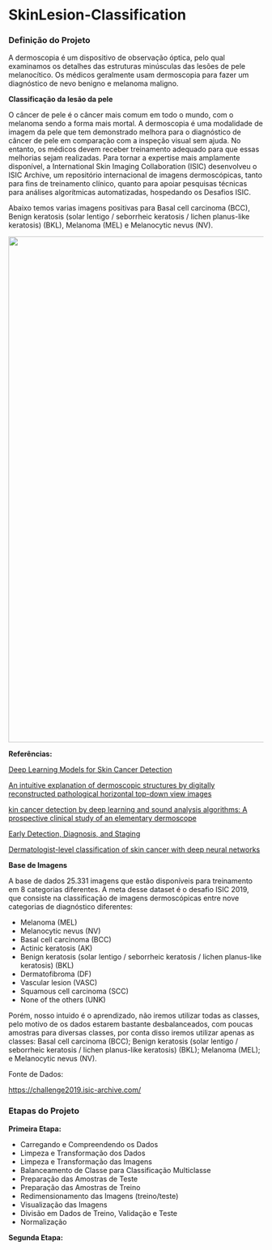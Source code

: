 # SkinLesion-Classification

### Definição do Projeto

A dermoscopia é um dispositivo de observação óptica, pelo qual examinamos os detalhes das estruturas minúsculas das lesões de pele melanocítico. Os médicos geralmente usam dermoscopia para fazer um diagnóstico de nevo benigno e melanoma maligno. 

**Classificação da lesão da pele**

O câncer de pele é o câncer mais comum em todo o mundo, com o melanoma sendo a forma mais mortal. A dermoscopia é uma modalidade de imagem da pele que tem demonstrado melhora para o diagnóstico de câncer de pele em comparação com a inspeção visual sem ajuda. No entanto, os médicos devem receber treinamento adequado para que essas melhorias sejam realizadas. Para tornar a expertise mais amplamente disponível, a International Skin Imaging Collaboration (ISIC) desenvolveu o ISIC Archive, um repositório internacional de imagens dermoscópicas, tanto para fins de treinamento clínico, quanto para apoiar pesquisas técnicas para análises algorítmicas automatizadas, hospedando os Desafios ISIC. 

Abaixo temos varias imagens positivas para Basal cell carcinoma (BCC), Benign keratosis (solar lentigo / seborrheic keratosis / lichen planus-like keratosis) (BKL), Melanoma (MEL) e Melanocytic nevus (NV).

<div>
<img src="https://user-images.githubusercontent.com/54995990/162527309-aa0980d0-4082-4631-b217-6451cfe109d1.png" width="1000px" />
</div>

**Referências:**

<a href="https://www.dermatologyadvisor.com/home/topics/skin-cancer/deep-learning-models-for-skin-cancer-detection/">Deep Learning Models for Skin Cancer Detection</a>

<a href="https://www.nature.com/articles/s41598-019-56522-8">An intuitive explanation of dermoscopic structures by digitally reconstructed pathological horizontal top-down view images</a>

<a href="https://www.ncbi.nlm.nih.gov/pmc/articles/PMC6562065/">kin cancer detection by deep learning and sound analysis algorithms: A prospective clinical study of an elementary dermoscope</a>

<a href="https://www.cancer.org/cancer/melanoma-skin-cancer/detection-diagnosis-staging.html">Early Detection, Diagnosis, and Staging</a>

<a href="https://www.nature.com/articles/nature21056">Dermatologist-level classification of skin cancer with deep neural networks</a>

**Base de Imagens**

A base de dados 25.331 imagens que estão disponíveis para treinamento em 8 categorias diferentes. A meta desse dataset é o desafio ISIC 2019, que consiste na classificação de imagens dermoscópicas entre nove categorias de diagnóstico diferentes:

- Melanoma (MEL)
- Melanocytic nevus (NV)
- Basal cell carcinoma (BCC)
- Actinic keratosis (AK)
- Benign keratosis (solar lentigo / seborrheic keratosis / lichen planus-like keratosis) (BKL)
- Dermatofibroma (DF)
- Vascular lesion (VASC)
- Squamous cell carcinoma (SCC)
- None of the others (UNK)

Porém, nosso intuido é o aprendizado, não iremos utilizar todas as classes, pelo motivo de os dados estarem bastante desbalanceados, com poucas amostras para diversas classes, por conta disso iremos utilizar apenas as classes: Basal cell carcinoma (BCC); Benign keratosis (solar lentigo / seborrheic keratosis / lichen planus-like keratosis) (BKL); Melanoma (MEL); e Melanocytic nevus (NV).

Fonte de Dados:

https://challenge2019.isic-archive.com/

### Etapas do Projeto

**Primeira Etapa:**

- Carregando e Compreendendo os Dados
- Limpeza e Transformação dos Dados
- Limpeza e Transformação das Imagens
- Balanceamento de Classe para Classificação Multiclasse
- Preparação das Amostras de Teste
- Preparação das Amostras de Treino
- Redimensionamento das Imagens (treino/teste)
- Visualização das Imagens
- Divisão em Dados de Treino, Validação e Teste
- Normalização

**Segunda Etapa:**

